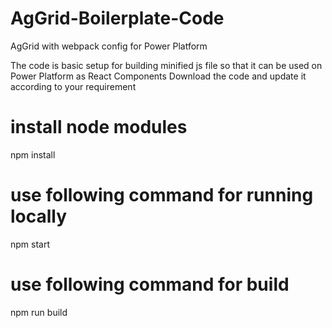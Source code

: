 # AgGrid-Boilerplate-Code
AgGrid with webpack config for Power Platform

The code is basic setup for building minified js file so that it can be used on Power Platform as React Components
Download the code and update it according to your requirement

# install node modules
npm install

# use following command for running locally 
npm start

# use following command for build
npm run build